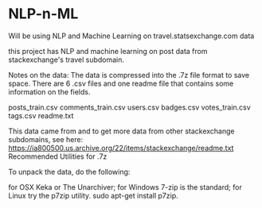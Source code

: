 # NLP-n-ML

Will be using NLP and Machine Learning on travel.statsexchange.com data

this project has  NLP and machine learning on post data from stackexchange's travel subdomain.

Notes on the data:
The data is compressed into the .7z file format to save space. There are 6 .csv files and one readme file that contains some information on the fields.

posts_train.csv
comments_train.csv
users.csv
badges.csv
votes_train.csv
tags.csv
readme.txt

This data came from and to get more data from other stackexchange subdomains, see here:
https://ia800500.us.archive.org/22/items/stackexchange/readme.txt
Recommended Utilities for .7z

To unpack the data, do the following:

for OSX Keka or The Unarchiver;
for Windows 7-zip is the standard;
for Linux try the p7zip utility.  sudo apt-get install p7zip.
